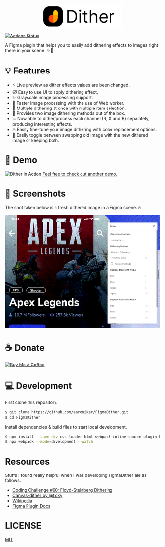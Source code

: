 <img src="./fd.png" height="80" style="display: table; margin: 0 auto;"/>

[![Actions Status](https://github.com/ahkohd/FigmaDither/workflows/ProdBuild/badge.svg)](https://github.com/ahkohd/FigmaDither/workflows/ProdBuild/badge.svg)

A Figma plugin that helps you to easily add dithering effects to images right there in your scene. ✨🦄

# 💡 Features
- ⚡ Live preview as dither effects values are been changed.
- 😽 Easy to use UI to apply dithering effect.
- ✨ Grayscale image processing support.
- 🚀 Faster Image processing with the use of Web worker.
- 🙌 Multiple dithering at once with multiple item selection.
- 🎉 Provides two image dithering methods out of the box.
- 💥 Now able to dither/process each channel (R, G and B) separately, producing interesting effects.
- 🔥 Easily fine-tune your image dithering with color replacement options.
- 👀 Easily toggle between swapping old image with the new dithered image or keeping both.

# 🎥 Demo
![Dither in Action](./demo-naruto.gif)
[Feel free to check out another demo.](./demo.gif)
# 📸 Screenshots
The shot taken below is a fresh dithered image in a Figma scene. 🔥

![Dithered Image 🔥](./dither-shot.png)

# ☕️ Donate
<a href="https://www.buymeacoffee.com/jwlE0N8" target="_blank"><img src="https://bmc-cdn.nyc3.digitaloceanspaces.com/BMC-button-images/custom_images/orange_img.png" alt="Buy Me A Coffee" style="height: auto !important;width: auto !important;" ></a>

# 💻 Development
First clone this repository.

```bash
$ git clone https://github.com/aaroniker/FigmaDither.git
$ cd FigmaDither
```
Install dependencies & build files to start local development.

```bash
$ npm install --save-dev css-loader html-webpack-inline-source-plugin html-webpack-plugin style-loader ts-loader typescript url-loader webpack webpack-cli raw-loader
$ npx webpack --mode=development --watch
```

# Resources
Stuffs I found really helpful when I was developing FigmaDither are as follows.
- [Coding Challenge #90: Floyd-Steinberg Dithering](https://www.youtube.com/watch?v=0L2n8Tg2FwI)
- [Canvas-dither by @ticky](https://github.com/ticky/canvas-dither)
- [Wikipedia](https://en.wikipedia.org/wiki/Dither)
- [Figma Plugin Docs](https://www.figma.com/plugin-docs/intro/)

# LICENSE
[MIT](./LICENSE.md)
